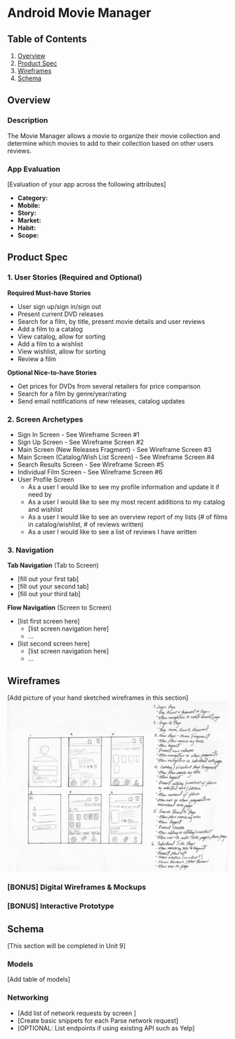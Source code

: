 # Android Movie Manager

## Table of Contents
1. [Overview](#Overview)
1. [Product Spec](#Product-Spec)
1. [Wireframes](#Wireframes)
2. [Schema](#Schema)

## Overview
### Description
The Movie Manager allows a movie to organize their movie collection and determine which movies to add to their collection based on other users reviews.

### App Evaluation
[Evaluation of your app across the following attributes]
- **Category:**
- **Mobile:**
- **Story:**
- **Market:**
- **Habit:**
- **Scope:**

## Product Spec

### 1. User Stories (Required and Optional)

**Required Must-have Stories**

* User sign up/sign in/sign out
* Present current DVD releases
* Search for a film, by title, present movie details and user reviews
* Add a film to a catalog
* View catalog, allow for sorting
* Add a film to a wishlist
* View wishlist, allow for sorting
* Review a film

**Optional Nice-to-have Stories**

* Get prices for DVDs from several retailers for price comparison
* Search for a film by genre/year/rating
* Send email notifications of new releases, catalog updates


### 2. Screen Archetypes

* Sign In Screen - See Wireframe Screen #1
* Sign Up Screen - See Wireframe Screen #2
* Main Screen (New Releases Fragment) - See Wireframe Screen #3
* Main Screen (Catalog/Wish List Screen) - See Wireframe Screen #4
* Search Results Screen - See Wireframe Screen #5
* Individual Film Screen - See Wireframe Screen #6
* User Profile Screen
  * As a user I would like to see my profile information and update it if need by
  * As a user I would like to see my most recent additions to my catalog and wishlist
  * As a user I would like to see an overview report of my lists (# of films in catalog/wishlist, # of reviews written)
  * As a user I would like to see a list of reviews I have written

### 3. Navigation

**Tab Navigation** (Tab to Screen)

* [fill out your first tab]
* [fill out your second tab]
* [fill out your third tab]

**Flow Navigation** (Screen to Screen)

* [list first screen here]
   * [list screen navigation here]
   * ...
* [list second screen here]
   * [list screen navigation here]
   * ...

## Wireframes
[Add picture of your hand sketched wireframes in this section]
<img src="wireframe-sketch.PNG" width=600>

### [BONUS] Digital Wireframes & Mockups

### [BONUS] Interactive Prototype

## Schema 
[This section will be completed in Unit 9]
### Models
[Add table of models]
### Networking
- [Add list of network requests by screen ]
- [Create basic snippets for each Parse network request]
- [OPTIONAL: List endpoints if using existing API such as Yelp]
